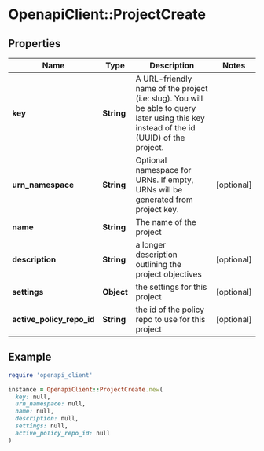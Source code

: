 # OpenapiClient::ProjectCreate

## Properties

| Name | Type | Description | Notes |
| ---- | ---- | ----------- | ----- |
| **key** | **String** | A URL-friendly name of the project (i.e: slug). You will be able to query later using this key instead of the id (UUID) of the project. |  |
| **urn_namespace** | **String** | Optional namespace for URNs. If empty, URNs will be generated from project key. | [optional] |
| **name** | **String** | The name of the project |  |
| **description** | **String** | a longer description outlining the project objectives | [optional] |
| **settings** | **Object** | the settings for this project | [optional] |
| **active_policy_repo_id** | **String** | the id of the policy repo to use for this project | [optional] |

## Example

```ruby
require 'openapi_client'

instance = OpenapiClient::ProjectCreate.new(
  key: null,
  urn_namespace: null,
  name: null,
  description: null,
  settings: null,
  active_policy_repo_id: null
)
```

